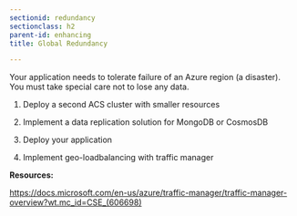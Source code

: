 ```yaml
---
sectionid: redundancy
sectionclass: h2
parent-id: enhancing
title: Global Redundancy

---
```


Your application needs to tolerate failure of an Azure region (a disaster). You must take special care not to lose any data.

1.  Deploy a second ACS cluster with smaller resources

2.  Implement a data replication solution for MongoDB or CosmosDB

3.  Deploy your application

4.  Implement geo-loadbalancing with traffic manager

**Resources:**

<https://docs.microsoft.com/en-us/azure/traffic-manager/traffic-manager-overview?wt.mc_id=CSE_(606698)>
